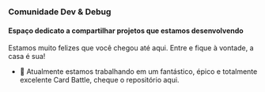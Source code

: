 ### Comunidade Dev & Debug
#### Espaço dedicato a compartilhar projetos que estamos desenvolvendo

Estamos muito felizes que você chegou até aqui. Entre e fique à vontade, a casa é sua! 

- 🔭 Atualmente estamos trabalhando em um fantástico, épico e totalmente excelente Card Battle, cheque o repositório aqui.
